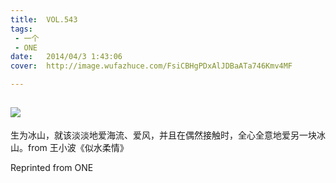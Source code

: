 ```yaml
---
title:	VOL.543
tags:
 - 一个
 - ONE
date:	2014/04/3 1:43:06
cover:	http://image.wufazhuce.com/FsiCBHgPDxAlJDBaATa746Kmv4MF

---
```

![](http://image.wufazhuce.com/FsiCBHgPDxAlJDBaATa746Kmv4MF)
---

生为冰山，就该淡淡地爱海流、爱风，并且在偶然接触时，全心全意地爱另一块冰山。from 王小波《似水柔情》
 
Reprinted from ONE
